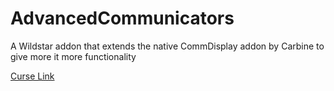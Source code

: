 # AdvancedCommunicators
A Wildstar addon that extends the native CommDisplay addon by Carbine to give more it more functionality

<a href="http://wildstar.curseforge.com/projects/advanced-communicators">Curse Link</a>
